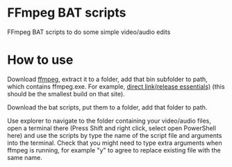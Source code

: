 # FFmpeg BAT scripts
FFmpeg BAT scripts to do some simple video/audio edits

# How to use
Download [ffmpeg](https://www.gyan.dev/ffmpeg/builds/), extract it to a folder, add that bin subfolder to path, which contains ffmpeg.exe. For example, [direct link(release essentials)](https://www.gyan.dev/ffmpeg/builds/ffmpeg-release-essentials.7z) (this should be the smallest build on that site).

Download the bat scripts, put them to a folder, add that folder to path.

Use explorer to navigate to the folder containing your video/audio files, open a terminal there (Press Shift and right click, select open PowerShell here) and use the scripts by type the name of the script file and arguments into the terminal. Check that you might need to type extra arguments when ffmpeg is running, for example "y" to agree to replace existing file with the same name.
